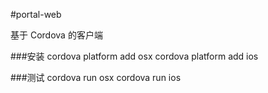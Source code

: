 #portal-web

基于 Cordova 的客户端

###安装
	cordova platform add osx
	cordova platform add ios
	
###测试
	cordova run osx
	cordova run ios
	